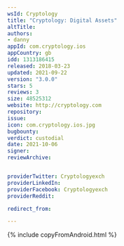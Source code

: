 ```yaml
---
wsId: Cryptology
title: "Cryptology: Digital Assets"
altTitle: 
authors:
- danny
appId: com.cryptology.ios
appCountry: gb
idd: 1313186415
released: 2018-03-23
updated: 2021-09-22
version: "3.0.0"
stars: 5
reviews: 3
size: 48525312
website: http://cryptology.com
repository: 
issue: 
icon: com.cryptology.ios.jpg
bugbounty: 
verdict: custodial
date: 2021-10-06
signer: 
reviewArchive:


providerTwitter: Cryptologyexch
providerLinkedIn: 
providerFacebook: Cryptologyexch
providerReddit:

redirect_from:

---
```



{% include copyFromAndroid.html %}
